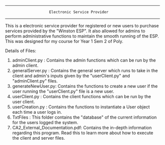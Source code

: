 --------------------------------------------------------------------
                        Electronic Service Provider
--------------------------------------------------------------------

This is a electronic service provider for registered or new users to purchase services
provided by the "Winston ESP". It also allowed for admins to perform administrative 
functions to maintain the smooth running of the ESP. This was designed for my course for Year 1
Sem 2 of Poly.

Details of Files:
1. <bold>adminClient.py</bold>    : Contains the admin functions which can be run by the admin client.
2. <bold>generalServer.py</bold>  : Contains the general server which runs to take in the client and admin's inputs given by the "userClient.py" and "adminClient.py" files.
3. <bold>generateNewUser.py</bold>: Contains the functions to create a new user if the user running the "userClient.py" file is a new user.
4. <bold>userClient.py</bold>     : Contains the client functions which can be run by the user client.
5. <bold>userCreation.py</bold>   : Contains the functions to instantiate a User object each time a user logs in.
6. <bold>TxtFiles</bold>          : This folder contains the "database" of the current information for the users logged the system.
7. <bold>CA2_External_Documentation.pdf</bold>: Contains the in-depth information regarding this program. Read this to learn more about how to execute the client and server files.
